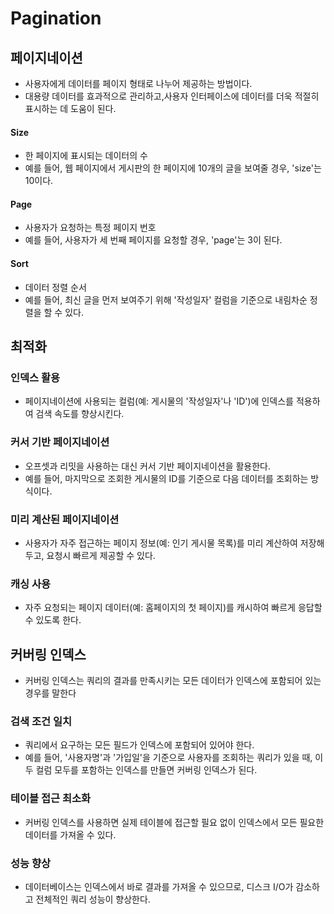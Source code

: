 # Pagination

## 페이지네이션

* 사용자에게 데이터를 페이지 형태로 나누어 제공하는 방법이다.
* 대용량 데이터를 효과적으로 관리하고,사용자 인터페이스에 데이터를 더욱 적절히 표시하는 데 도움이 된다.

#### Size

* 한 페이지에 표시되는 데이터의 수
* 예를 들어, 웹 페이지에서 게시판의 한 페이지에 10개의 글을 보여줄 경우, 'size'는 10이다.

#### Page

* 사용자가 요청하는 특정 페이지 번호
* 예를 들어, 사용자가 세 번째 페이지를 요청할 경우, 'page'는 3이 된다.

#### Sort

* 데이터 정렬 순서
* 예를 들어, 최신 글을 먼저 보여주기 위해 '작성일자' 컬럼을 기준으로 내림차순 정렬을 할 수 있다.

## 최적화

### 인덱스 활용

* 페이지네이션에 사용되는 컬럼(예: 게시물의 '작성일자'나 'ID')에 인덱스를 적용하여 검색 속도를 향상시킨다.

### 커서 기반 페이지네이션

* 오프셋과 리밋을 사용하는 대신 커서 기반 페이지네이션을 활용한다.
* 예를 들어, 마지막으로 조회한 게시물의 ID를 기준으로 다음 데이터를 조회하는 방식이다.

### 미리 계산된 페이지네이션

* 사용자가 자주 접근하는 페이지 정보(예: 인기 게시물 목록)를 미리 계산하여 저장해두고, 요청시 빠르게 제공할 수 있다.

### 캐싱 사용

* 자주 요청되는 페이지 데이터(예: 홈페이지의 첫 페이지)를 캐시하여 빠르게 응답할 수 있도록 한다.

## 커버링 인덱스

* 커버링 인덱스는 쿼리의 결과를 만족시키는 모든 데이터가 인덱스에 포함되어 있는 경우를 말한다

### 검색 조건 일치

* 쿼리에서 요구하는 모든 필드가 인덱스에 포함되어 있어야 한다.
* 예를 들어, '사용자명'과 '가입일'을 기준으로 사용자를 조회하는 쿼리가 있을 때, 이 두 컬럼 모두를 포함하는 인덱스를 만들면 커버링 인덱스가 된다.

### 테이블 접근 최소화

* 커버링 인덱스를 사용하면 실제 테이블에 접근할 필요 없이 인덱스에서 모든 필요한 데이터를 가져올 수 있다.

### 성능 향상

* 데이터베이스는 인덱스에서 바로 결과를 가져올 수 있으므로, 디스크 I/O가 감소하고 전체적인 쿼리 성능이 향상한다.
